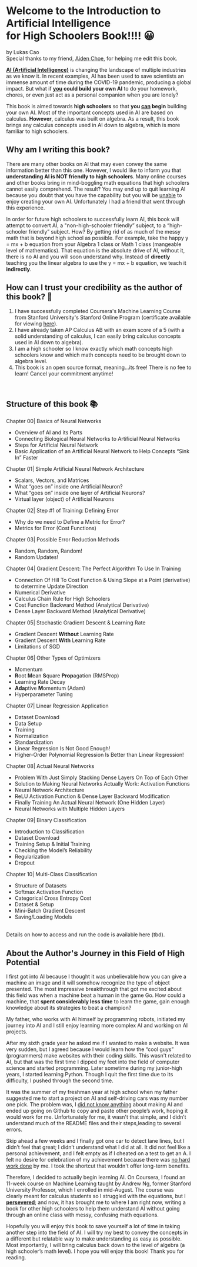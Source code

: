 # Welcome to the Introduction to Artificial Intelligence <br> for High Schoolers Book!!!! 😀

by Lukas Cao<br>
Special thanks to my friend, [Aiden Choe](https://github.com/aidenchoe), for helping me edit this book.

<ins>**AI (Artificial Intelligence)**</ins> is changing the landscape of multiple industries as we know it. In recent examples, AI has been used to save scientists an immense amount of time during the COVID-19 pandemic, producing a global impact. But what if **<ins>you</ins> could build your own AI** to do your homework, chores, or even just act as a personal companion when you are lonely?

This book is aimed towards **high schoolers** so that **you <ins>can</ins> begin** building your own AI. Most of the important concepts used in AI are based on calculus. **However**, calculus was built on algebra. As a result, this book brings any calculus concepts used in AI down to algebra, which is more familiar to high schoolers. 

## Why am I writing this book?
There are many other books on AI that may even convey the same information better than this one. However, I would like to inform you that **understanding AI is NOT friendly to high schoolers**. Many online courses and other books bring in mind-boggling math equations that high schoolers cannot easily comprehend. The result? You may end up to quit learning AI because you doubt that you have the capability but you will be <ins>unable</ins> to enjoy creating your own AI. Unfortunately I had a friend that went through this experience. 

In order for future high schoolers to successfully learn AI, this book will attempt to convert AI, a "non-high-schooler friendly” subject, to a “high-schooler friendly” subject. How? By getting rid of as much of the messy math that is beyond high school as possible. For example, take the happy y = mx + b equation from your Algebra 1 class or Math 1 class (mangeable level of mathematics). That equation is the absolute drive of AI, without it, there is no AI and you will soon understand why. Instead of **directly** teaching you the linear algebra to use the y = mx + b equation, we teach it **indirectly**.


## How can I trust your credibility as the author of this book? 🤨
1. I have successfully completed Coursera's Machine Learning Course from Stanford University's Stanford Online Program (certificate available for viewing [here](https://coursera.org/share/ad47e4264bf733454b1e37f968d10ebf)).
2. I have already taken AP Calculus AB with an exam score of a 5 (with a solid understanding of calculus, I can easily bring calculus concepts used in AI down to algebra).
3. I am a high schooler so I know exactly which math concepts high schoolers know and which math concepts need to be brought down to algebra level.
4. This book is an open source format, meaning...its free! There is no fee to learn! Cancel your commitment anytime!
<br>

## Structure of this book 📚
Chapter 00| Basics of Neural Networks<br>
- Overview of AI and its Parts<br>
- Connecting Biological Neural Networks to Artificial Neural Networks<br>
- Steps for Artificial Neural Network
- Basic Application of an Artificial Neural Network to Help Concepts “Sink In” Faster<br>

Chapter 01| Simple Artificial Neural Network Architecture<br>
- Scalars, Vectors, and Matrices 
- What “goes on” inside one Artificial Neuron?<br>
- What “goes on” inside one layer of Artificial Neurons?<br>
- Virtual layer (object) of Artificial Neurons

Chapter 02| Step #1 of Training: Defining Error
- Why do we need to Define a Metric for Error?<br>
- Metrics for Error (Cost Functions) <br>

Chapter 03| Possible Error Reduction Methods
- Random, Random, Random!<br>
- Random Updates!<br>

Chapter 04| Gradient Descent: The Perfect Algorithm To Use In Training
- Connection Of Hill To Cost Function & Using Slope at a Point (derivative) to determine Update Direction<br>
- Numerical Derivative<br>
- Calculus Chain Rule for High Schoolers<br>
- Cost Function Backward Method (Analytical Derivative)<br>
- Dense Layer Backward Method (Analytical Derivative)

Chapter 05| Stochastic Gradient Descent & Learning Rate
- Gradient Descent **Without** Learning Rate<br>
- Gradient Descent **With** Learning Rate<br>
- Limitations of SGD<br>

Chapter 06| Other Types of Optimizers
- Momentum
- **R**oot **M**ean **S**quare **Prop**agation (RMSProp)
- Learning Rate Decay
- **Ada**ptive **M**omentum (Adam)
- Hyperparameter Tuning

Chapter 07| Linear Regression Application
- Dataset Download
- Data Setup
- Training
- Normalization
- Standardization
- Linear Regression Is Not Good Enough!
- Higher-Order Polynomial Regression Is Better than Linear Regression!

Chapter 08| Actual Neural Networks
- Problem With Just Simply Stacking Dense Layers On Top of Each Other
- Solution to Making Neural Networks Actually Work: Activation Functions
- Neural Network Architecture
- ReLU Activation Function & Dense Layer Backward Modification
- Finally Training An Actual Neural Network (One Hidden Layer)
- Neural Networks with Multiple Hidden Layers

Chapter 09| Binary Classification
- Introduction to Classification
- Dataset Download
- Training Setup & Initial Training
- Checking the Model’s Reliability 
- Regularization
- Dropout

Chapter 10| Multi-Class Classification
- Structure of Datasets
- Softmax Activation Function
- Categorical Cross Entropy Cost
- Dataset & Setup
- Mini-Batch Gradient Descent
- Saving/Loading Models

<br>
Details on how to access and run the code is available here (tbd).

## About the Author's Journey in this Field of High Potential
I first got into AI because I thought it was unbelievable how you can give a machine an image and it will somehow recognize the type of object presented. The most impressive breakthrough that got me excited about this field was when a machine beat a human in the game Go. How could a machine, that **spent considerably less time** to learn the game, gain enough knowledge about its strategies to beat a champion? 

My father, who works with AI himself by programming robots, initiated my journey into AI and I still enjoy learning more complex AI and working on AI projects. 

After my sixth grade year he asked me if I wanted to make a website. It was very sudden, but I agreed because I would learn how the “cool guys” (programmers) make websites with their coding skills. This wasn't related to AI, but that was the first time I dipped my feet into the field of computer science and started programming. Later sometime during my junior-high years, I started learning Python. Though I quit the first time due to its difficulty, I pushed through the second time.

It was the summer of my freshman year at high school when my father suggested me to start a project on AI and self-driving cars was my number one pick. The problem was, I <ins>did not know anything</ins> about making AI and ended up going on Github to copy and paste other people’s work, hoping it would work for me. Unfortunately for me, it wasn't that simple, and I didn’t understand much of the README files and their steps,leading to several errors. 

Skip ahead a few weeks and I finally got one car to detect lane lines, but I didn’t feel that great; I didn’t understand what I did at all. It did not feel like a personal achievement, and I felt empty as if I cheated on a test to get an A. I felt no desire for celebration of my achievement because there was <ins>no hard work done</ins> by me. I took the shortcut that wouldn't offer long-term benefits.

Therefore, I decided to actually begin learning AI. On Coursera, I found an 11-week course on Machine Learning taught by Andrew Ng, former Stanford University Professor, which I enrolled in mid-August. The course was clearly meant for calculus students so I struggled with the equations, but I <ins>**persevered**</ins>; and now, it has brought me to where I am right now, writing a book for other high schoolers to help them understand AI without going through an online class with messy, confusing math equations. 

Hopefully you will enjoy this book to save yourself a lot of time in taking another step into the field of AI. I will try my best to convey the concepts in a different but relatable way to make understanding as easy as possible. Most importantly, I will bring calculus back down to the level of algebra (a high schooler’s math level). I hope you will enjoy this book! Thank you for reading.

